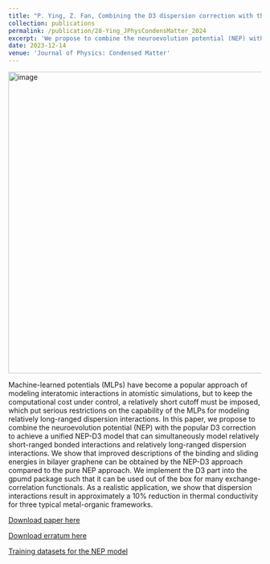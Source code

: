 ```yaml
---
title: "P. Ying, Z. Fan, Combining the D3 dispersion correction with the neuroevolution machine-learned potential. J Phys Condens Matter 36, 125901 (2023)."
collection: publications
permalink: /publication/28-Ying_JPhysCondensMatter_2024
excerpt: 'We propose to combine the neuroevolution potential (NEP) with the popular D3 correction to achieve a unified NEP-D3 model that can simultaneously model relatively short-ranged bonded interactions and relatively long-ranged dispersion interactions.'
date: 2023-12-14
venue: 'Journal of Physics: Condensed Matter'
---
```

<img width="600" alt="image" src="https://github.com/hityingph/hityingph.github.io/assets/54773018/2d328c6e-8129-4c97-b63f-d7318ea42445">

Machine-learned potentials (MLPs) have become a popular approach of modeling interatomic interactions in atomistic simulations, but to keep the computational cost under control, a relatively short cutoff must be imposed, which put serious restrictions on the capability of the MLPs for modeling relatively long-ranged dispersion interactions. In this paper, we propose to combine the neuroevolution potential (NEP) with the popular D3 correction to achieve a unified NEP-D3 model that can simultaneously model relatively short-ranged bonded interactions and relatively long-ranged dispersion interactions. We show that improved descriptions of the binding and sliding energies in bilayer graphene can be obtained by the NEP-D3 approach compared to the pure NEP approach. We implement the D3 part into the gpumd package such that it can be used out of the box for many exchange-correlation functionals. As a realistic application, we show that dispersion interactions result in approximately a 10% reduction in thermal conductivity for three typical metal-organic frameworks.

[Download paper here](http://hityingph.github.io/files/28-Ying_JPhysCondensMatter_2024.pdf)

[Download erratum here](https://iopscience.iop.org/article/10.1088/1361-648X/ad2c75/pdf)

[Training datasets for the NEP model](https://gitlab.com/brucefan1983/nep-data)

